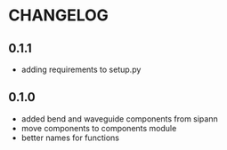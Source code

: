 # CHANGELOG

## 0.1.1

- adding requirements to setup.py

## 0.1.0

- added bend and waveguide components from sipann
- move components to components module
- better names for functions
